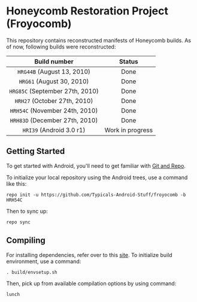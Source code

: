 Honeycomb Restoration Project (Froyocomb)
===========

This repository contains reconstructed manifests of Honeycomb builds. As of now, following builds were reconstructed:


| Build number                    | Status           |
| :---:                           |   :---:          |
| `HRG44B` (August 13, 2010)      | Done             |
| `HRG61` (August 30, 2010)       | Done             |
| `HRG85C` (September 27th, 2010) | Done             |
| `HRH27` (October 27th, 2010)    | Done             |
| `HRH54C` (November 24th, 2010)  | Done             |
| `HRH83D` (December 27th, 2010)  | Done             |
| `HRI39` (Android 3.0 r1)        | Work in progress |

Getting Started
---------------

To get started with Android, you'll need to get
familiar with [Git and Repo](http://source.android.com/source/using-repo.html).

To initialize your local repository using the Android trees, use a command like this:

    repo init -u https://github.com/Typicals-Android-Stuff/froyocomb -b HRH54C

Then to sync up:

    repo sync

Compiling
---------

For installing dependencies, refer over to this [site](https://web.archive.org/web/20130128005045/http://source.android.com/source/initializing.html). To initialize build environment, use a command:

    . build/envsetup.sh
	
Then, pick up from available compilation options by using command:

    lunch
	
	
